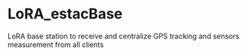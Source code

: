 # LoRA_estacBase
LoRA base station to receive and centralize GPS tracking and sensors measurement from all clients
